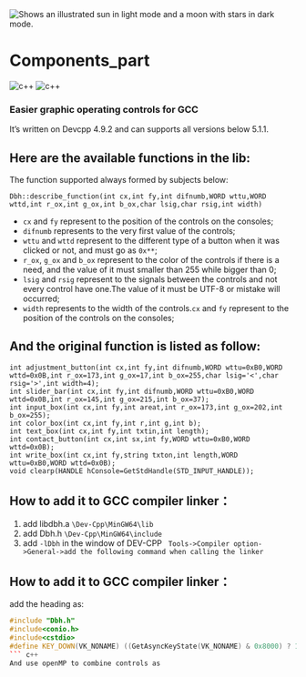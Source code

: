 <picture>
  <source media="(prefers-color-scheme: dark)" srcset="https://github.com/wzwyz/Components_part/blob/main/pics/DBHico.png">
  <source media="(prefers-color-scheme: light)" srcset="https://github.com/wzwyz/Components_part/blob/main/pics/DBHico.png">
  <img alt="Shows an illustrated sun in light mode and a moon with stars in dark mode." src="https://github.com/wzwyz/Components_part/blob/main/pics/DBHico.png.png">
</picture>

# Components_part
![c++](https://github.com/wzwyz/Components_part/actions/workflows/c-cpp.yml/badge.svg)
![c++](https://github.com/wzwyz/Components_part/actions/workflows/cmake.yml/badge.svg)
### Easier graphic operating controls for GCC 
It’s written on Devcpp 4.9.2 and can supports all versions below 5.1.1.
## **Here are the available functions in the lib:**
The function supported always formed by subjects below:
```
Dbh::describe_function(int cx,int fy,int difnumb,WORD wttu,WORD wttd,int r_ox,int g_ox,int b_ox,char lsig,char rsig,int width)
```

- `cx` and `fy` represent to the position of the controls on the consoles;
- `difnumb` represents to the very first value of the controls;
- `wttu` and `wttd` represent to the different type of a button when it was clicked or not, and must go as `0x**`;
- `r_ox`, `g_ox` and `b_ox` represent to the color of the controls if there is a need, and the value of it must smaller than 255 while bigger than 0;
- `lsig` and `rsig` represent to the signals between the controls and not every control have one.The value of it must be UTF-8 or mistake will occurred;
- `width` represents to the width of the controls.`cx` and `fy` represent to the position of the controls on the consoles;

## **And the original function is listed as follow:**
```
int adjustment_button(int cx,int fy,int difnumb,WORD wttu=0xB0,WORD wttd=0x0B,int r_ox=173,int g_ox=17,int b_ox=255,char lsig='<',char rsig='>',int width=4);
int slider_bar(int cx,int fy,int difnumb,WORD wttu=0xB0,WORD wttd=0x0B,int r_ox=145,int g_ox=215,int b_ox=37);
int input_box(int cx,int fy,int areat,int r_ox=173,int g_ox=202,int b_ox=255);
int color_box(int cx,int fy,int r,int g,int b);
int text_box(int cx,int fy,int txtin,int length);
int contact_button(int cx,int sx,int fy,WORD wttu=0xB0,WORD wttd=0x0B);
int write_box(int cx,int fy,string txton,int length,WORD wttu=0xB0,WORD wttd=0x0B);
void clearp(HANDLE hConsole=GetStdHandle(STD_INPUT_HANDLE)); 
 ```
 ## **How to add it to GCC compiler linker：**
 1. add libdbh.a `\Dev-Cpp\MinGW64\lib`
 2. add Dbh.h `\Dev-Cpp\MinGW64\include`
 3. add `-lDbh` in the window of DEV-CPP ` Tools->Compiler option->General->add the following command when calling the linker`

## **How to add it to GCC compiler linker：**
add the heading as:
```c++
#include "Dbh.h"
#include<conio.h>
#include<cstdio>
#define KEY_DOWN(VK_NONAME) ((GetAsyncKeyState(VK_NONAME) & 0x8000) ? 1:0)
``` c++
And use openMP to combine controls as
